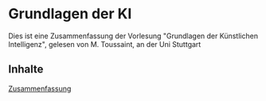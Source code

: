# Grundlagen der KI
Dies ist eine Zusammenfassung der Vorlesung "Grundlagen der Künstlichen Intelligenz", gelesen von M. Toussaint, an der Uni Stuttgart

## Inhalte
[Zusammenfassung](Uebersicht.md)
